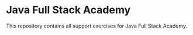 # Java Full Stack Academy

This repository contains all support exercises for Java Full Stack Academy.